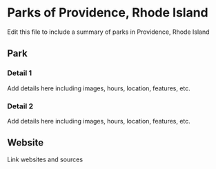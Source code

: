 # Parks of Providence, Rhode Island

Edit this file to include a summary of parks in Providence, Rhode Island

## Park

### Detail 1
Add details here including images, hours, location, features, etc.

### Detail 2
Add details here including images, hours, location, features, etc.

## Website

Link websites and sources
